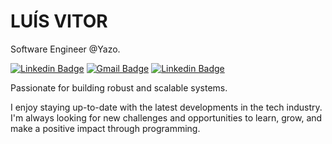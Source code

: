 # LUÍS VITOR
 
Software Engineer @Yazo.

[![Linkedin Badge](https://img.shields.io/badge/-LinkedIn-239bf7?style=flat-square&labelColor=239bf7&logo=Linkedin&logoColor=white&link=https://www.linkedin.com/in/luis-vt/)](https://www.linkedin.com/in/luis-vt/)
[![Gmail Badge](https://img.shields.io/badge/-luis.sg.vitor@gmail.com-239bf7?style=flat-square&logo=Gmail&logoColor=white&link=mailto:luis.sg.vitor@gmail.com)](mailto:luis.sg.vitor@gmail.com)
[![Linkedin Badge](https://img.shields.io/badge/Telegram-239bf7?style=flat-square&logo=telegram&logoColor=white)](https://t.me/siuxps)

Passionate for building robust and scalable systems.

I enjoy staying up-to-date with the latest developments in the tech industry. I'm always looking for new challenges and opportunities to learn, grow, and make a positive impact through programming.
 
 	
